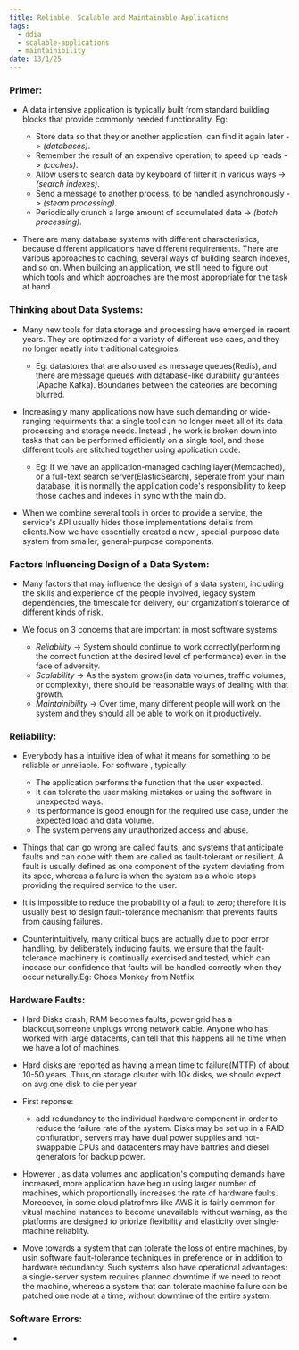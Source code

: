 ```yaml
---
title: Reliable, Scalable and Maintainable Applications 
tags:
  - ddia
  - scalable-applications
  - maintainibility
date: 13/1/25
---
```

### Primer:
- A data intensive application is typically built from standard building blocks that provide commonly needed functionality. Eg:
    - Store data so that they,or another application, can find it again later -> *(databases)*.
    - Remember the result of an expensive operation, to speed up reads -> *(caches)*.
    - Allow users to search data by keyboard of filter it in various ways -> *(search indexes)*.
    - Send a message to another process, to be handled asynchronously -> *(steam processing)*.
    - Periodically crunch a large amount of accumulated data -> *(batch processing)*.

- There are many database systems with different characteristics, because different applications have different requirements. There are various approaches to caching, several ways of building search indexes, and so on. When building an application, we still need to figure out which tools and which approaches are the most appropriate for the task at hand.

### Thinking about Data Systems:
- Many new tools for data storage and processing have emerged in recent years. They are optimized for a variety of different use caes, and they no longer neatly into traditional categroies.
    - Eg: datastores that are also used as message queues(Redis), and there are message queues with database-like durability gurantees (Apache Kafka). Boundaries between the cateories are becoming blurred.

- Increasingly many applications now have such demanding or wide-ranging requirments that a single tool can no longer meet all of its data processing and storage needs. Instead , he work is broken down into tasks that can be performed efficiently on a single tool, and those different tools are stitched together using application code.
    - Eg: If we have an application-managed caching layer(Memcached), or a full-text search server(ElasticSearch), seperate from your main database, it is normally the application code's responsibility to keep those caches and indexes in sync with the main db.

- When we combine several tools in order to provide a service, the service's API usually hides those implementations details from clients.Now we have essentially created a new , special-purpose data system from smaller, general-purpose components.

### Factors Influencing Design of a Data System:
- Many factors that may influence the design of a data system, including the skills and experience of the people involved, legacy system dependencies, the timescale for delivery, our organization's tolerance of different kinds of risk.

- We focus on 3 concerns that are important in most software systems:
    - *Reliability* -> System should continue to work correctly(performing the correct function at the desired level of performance) even in the face of adversity.
    - *Scalability* -> As the system grows(in data volumes, traffic volumes, or complexity), there should be reasonable ways of dealing with that growth.
    - *Maintainibility* -> Over time, many different people will work on the system and they should all be able to work on it productively.

### Reliability:
- Everybody has a intuitive idea of what it means for something to be reliable or unreliable. For software , typically:
    - The application performs the function that the user expected.
    - It can tolerate the user making mistakes or using the software in unexpected ways.
    - Its performance is good enough for the required use case, under the expected load and data volume.
    - The system pervens any unauthorized access and abuse.

- Things that can go wrong are called faults, and systems that anticipate faults and can cope with them are called as fault-tolerant or resilient. A fault is usually defined as one component of the system deviating from its spec, whereas a failure is when the system as a whole stops providing the required service to the user.

- It is impossible to reduce the probability of a fault to zero; therefore it is usually best to design fault-tolerance mechanism that prevents faults from causing failures.

- Counterintuitively, many critical bugs are actually due to poor error handling, by deliberately inducing faults, we ensure that the fault-tolerance machinery is continually exercised and tested, which can incease our confidence that faults will be handled correctly when they occur naturally.Eg: Choas Monkey from Netflix.

### Hardware Faults:
- Hard Disks crash, RAM becomes faults, power grid has a blackout,someone unplugs wrong network cable. Anyone who has worked with large datacents, can tell that this happens all he time when we have a lot of machines.

- Hard disks are reported as having a mean time to failure(MTTF) of about 10-50 years. Thus,on storage clsuter with 10k disks, we should expect on avg one disk to die per year.

- First reponse:
    - add redundancy to the individual hardware component in order to reduce the failure rate of the system. Disks may be set up in a RAID confiuration, servers may have dual power supplies and hot-swappable CPUs and datacenters may have battries and diesel generators for backup power.

- However , as data volumes and application's computing demands have increased, more application have begun using larger number of machines, which proportionally increases the rate of hardware faults. Moreoever, in some cloud platrofmrs like AWS it is fairly common for vitual machine instances to become unavailable without warning, as the platforms are designed to priorize flexibility and elasticity over single-machine reliablity.

- Move towards a system that can tolerate the loss of entire machines, by usin software fault-tolerance techniques in preference or in addition to hardware redundancy. Such systems also have operational advantages: a single-server system requires planned downtime if we need to reoot the machine, whereas a system that can tolerate machine failure can be patched one node at a time, without downtime of the entire system.

### Software Errors:
- 
